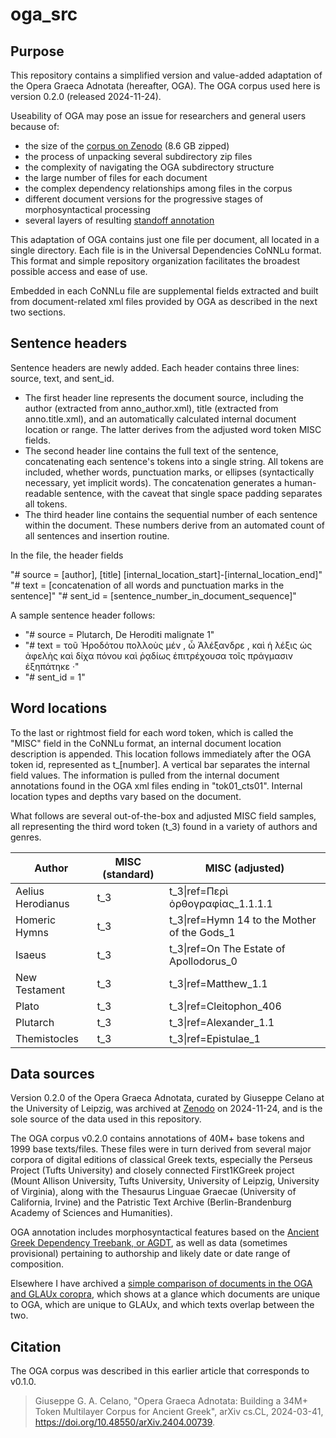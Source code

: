 # oga_src

## Purpose

This repository contains a simplified version and value-added adaptation of the Opera Graeca Adnotata (hereafter, OGA). The OGA corpus used here is version 0.2.0 (released 2024-11-24).

Useability of OGA may pose an issue for  researchers and general users because of:
 - the size of the [corpus on Zenodo](https://doi.org/10.5281/zenodo.14206061) (8.6 GB zipped)
 - the process of unpacking several subdirectory zip files
 - the complexity of navigating the OGA subdirectory structure
 - the large number of files for each document
 - the complex dependency relationships among files in the corpus
 - different document versions for the progressive stages of morphosyntactical processing
 - several layers of resulting [standoff annotation](https://varro.informatik.uni-leipzig.de/oga/en/standoff_annotation.html)

This adaptation of OGA contains just one file per document, all located in a single directory. Each file is in the Universal Dependencies CoNNLu format. This format and simple repository organization facilitates the broadest possible access and ease of use. 

Embedded in each CoNNLu file are supplemental fields extracted and built from document-related xml files provided by OGA as described in the next two sections.

## Sentence headers

Sentence headers are newly added. Each header contains three lines: source, text, and sent_id.

 - The first header line represents the document source, including the author (extracted from anno_author.xml), title (extracted from anno.title.xml), and an automatically calculated internal document location or range. The latter derives from the adjusted word token MISC fields.
 - The second header line contains the full text of the sentence, concatenating each sentence's tokens into a single string. All tokens are included, whether words, punctuation marks, or ellipses (syntactically necessary, yet implicit words). The concatenation generates a human-readable sentence, with the caveat that single space padding separates all tokens.
 - The third header line contains the sequential number of each sentence within the document. These numbers derive from an automated count of all sentences and insertion routine.

In the file, the header fields 

"# source = [author], [title] [internal_location_start]-[internal_location_end]"
"# text = [concatenation of all words and punctuation marks in the sentence]"
"# sent_id = [sentence_number_in_document_sequence]"

A sample sentence header follows:

 - "# source = Plutarch, De Heroditi malignate 1"
 - "# text = τοῦ Ἡροδότου πολλοὺς μέν , ὦ Ἀλέξανδρε , καὶ ἡ λέξις ὡς ἀφελὴς καὶ δίχα πόνου καὶ ῥᾳδίως ἐπιτρέχουσα τοῖς πράγμασιν ἐξηπάτηκε ·"
 - "# sent_id = 1"

## Word locations

To the last or rightmost field for each word token, which is called the "MISC" field in the CoNNLu format, an internal document location description is appended. This location follows immediately after the OGA token id, represented as t_[number]. A vertical bar separates the internal field values. The information is pulled from the internal document annotations found in the OGA xml files ending in "tok01_cts01". Internal location types and depths vary based on the document.

What follows are several out-of-the-box and adjusted MISC field samples, all representing the third word token (t_3) found in a variety of authors and genres.

| Author | MISC (standard) | MISC (adjusted) |
|------------------|-----------------|-----------------|
| Aelius Herodianus   | t_3 | t_3\|ref=Περὶ ὀρθογραφίας_1.1.1.1    |
| Homeric Hymns   | t_3 | t_3\|ref=Hymn 14 to the Mother of the Gods_1    |
| Isaeus   | t_3 | t_3\|ref=On The Estate of Apollodorus_0    |
| New Testament   | t_3 | t_3\|ref=Matthew_1.1    |
| Plato   | t_3 | t_3\|ref=Cleitophon_406    |
| Plutarch   | t_3 | t_3\|ref=Alexander_1.1    |
| Themistocles   | t_3 | t_3\|ref=Epistulae_1    |


## Data sources

Version 0.2.0 of the Opera Graeca Adnotata, curated by Giuseppe Celano at the University of Leipzig, was archived at [Zenodo]( https://doi.org/10.5281/zenodo.14206061) on 2024-11-24, and is the sole source of the data used in this repository. 

The OGA corpus v0.2.0 contains annotations of 40M+ base tokens and 1999 base texts/files. These files were in turn derived from several major corpora of digital editions of classical Greek texts, especially the Perseus Project (Tufts University) and closely connected First1KGreek project (Mount Allison University, Tufts University, University of Leipzig, University of Virginia), along with the Thesaurus Linguae Graecae (University of California, Irvine) and the Patristic Text Archive (Berlin-Brandenburg Academy of Sciences and Humanities).

OGA annotation includes morphosyntactical features based on the [Ancient Greek Dependency Treebank, or AGDT](https://github.com/PerseusDL/treebank_data/blob/master/AGDT2/guidelines/Greek_guidelines.md), as well as data (sometimes provisional) pertaining to authorship and likely date or date range of composition.

Elsewhere I have archived a [simple comparison of documents in the OGA and GLAUx coropra](https://doi.org/10.5281/zenodo.14254072), which shows at a glance which documents are unique to OGA, which are unique to GLAUx, and which texts overlap between the two.

## Citation

The OGA corpus was described in this earlier article that corresponds to v0.1.0.

> Giuseppe G. A. Celano, "Opera Graeca Adnotata: Building a 34M+ Token Multilayer Corpus for Ancient Greek", arXiv cs.CL, 2024-03-41, https://doi.org/10.48550/arXiv.2404.00739.

